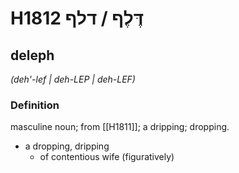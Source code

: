 # H1812 דֶּלֶף / דלף

## deleph

_(deh'-lef | deh-LEP | deh-LEF)_

### Definition

masculine noun; from [[H1811]]; a dripping; dropping.

- a dropping, dripping
    - of contentious wife (figuratively)
